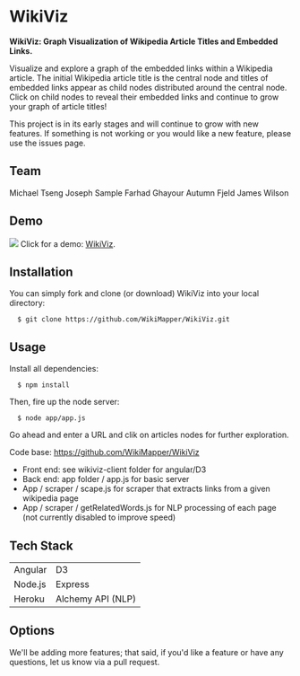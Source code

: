 WikiViz
=======

**WikiViz: Graph Visualization of Wikipedia Article Titles and Embedded Links.**

Visualize and explore a graph of the embedded links within a Wikipedia article. The initial Wikipedia article title is the central node and titles of embedded links appear as child nodes distributed around the central node. Click on child nodes to reveal their embedded links and continue to grow your graph of article titles!

This project is in its early stages and will continue to grow with new features. If something is not working or you would like a new feature, please use the issues page.

## Team
Michael Tseng
Joseph Sample
Farhad Ghayour
Autumn Fjeld
James Wilson

## Demo

<a href="http://wikiviz.herokuapp.com/" target="_blank"><img src="http://i59.tinypic.com/5xzqe.png" border="0"></a>
Click for a demo: <a href="http://wikiviz.herokuapp.com/" target="_blank">WikiViz</a>.

## Installation

You can simply fork and clone (or download) WikiViz into your local directory:

```
  $ git clone https://github.com/WikiMapper/WikiViz.git
```

## Usage

Install all dependencies:

```
  $ npm install
```

Then, fire up the node server:

```
  $ node app/app.js
```

Go ahead and enter a URL and clik on articles nodes for further exploration.

Code base: https://github.com/WikiMapper/WikiViz
  - Front end: see wikiviz-client folder for angular/D3
  - Back end: app folder / app.js for basic server
  - App / scraper / scape.js for scraper that extracts links from a given wikipedia page
  - App / scraper / getRelatedWords.js for NLP processing of each page (not currently disabled to improve speed)

## Tech Stack

<table>
<tr>
<td>Angular</td>
<td>D3</td>
</tr>

<tr>
<td>Node.js</td>
<td>Express</td>
</tr>

<tr>
<td>Heroku</td>
<td>Alchemy API (NLP)</td>
</tr>
</table>

## Options

We'll be adding more features; that said, if you'd like a feature or have any questions, let us know via a pull request.
